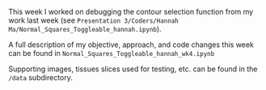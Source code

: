 This week I worked on debugging the contour selection function from my work last week (see `Presentation 3/Coders/Hannah Ma/Normal_Squares_Toggleable_hannah.ipynb`).

A full description of my objective, approach, and code changes this week can be found in `Normal_Squares_Toggleable_hannah_wk4.ipynb`

Supporting images, tissues slices used for testing, etc. can be found in the `/data` subdirectory.
